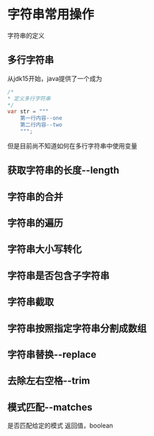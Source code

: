 

# 字符串常用操作


字符串的定义


## 多行字符串



从jdk15开始，java提供了一个成为

```java
/*
* 定义多行字符串
*/
var str = """
	第一行内容--one
	第二行内容--two
	""";
```


但是目前尚不知道如何在多行字符串中使用变量


## 获取字符串的长度--length



## 字符串的合并





## 字符串的遍历



## 字符串大小写转化



## 字符串是否包含子字符串


## 字符串截取



## 字符串按照指定字符串分割成数组


## 字符串替换--replace



## 去除左右空格--trim


## 模式匹配--matches

是否匹配给定的模式
返回值，boolean

```java

```








